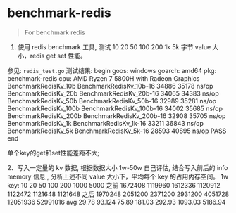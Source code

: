 # benchmark-redis
> For benchmark redis

1. 使用 redis benchmark 工具, 测试 10 20 50 100 200 1k 5k 字节 value 大小，redis get set 性能。

参见: `redis_test.go`
测试结果:
begin
goos: windows
goarch: amd64
pkg: benchmark-redis
cpu: AMD Ryzen 7 5800H with Radeon Graphics         
BenchmarkRedisKv_10b
BenchmarkRedisKv_10b-16     	   34886	     35178 ns/op
BenchmarkRedisKv_20b
BenchmarkRedisKv_20b-16     	   34065	     34383 ns/op
BenchmarkRedisKv_50b
BenchmarkRedisKv_50b-16     	   32989	     35281 ns/op
BenchmarkRedisKv_100b
BenchmarkRedisKv_100b-16    	   34002	     35685 ns/op
BenchmarkRedisKv_200b
BenchmarkRedisKv_200b-16    	   32908	     35705 ns/op
BenchmarkRedisKv_1k
BenchmarkRedisKv_1k-16      	   33211	     36843 ns/op
BenchmarkRedisKv_5k
BenchmarkRedisKv_5k-16      	   28593	     40895 ns/op
PASS
end

单个key的get和set性能差距不大;


2、写入一定量的 kv 数据, 根据数据大小 1w-50w 自己评估, 结合写入前后的 info memory 信息  , 分析上述不同 value 大小下，平均每个 key 的占用内存空间。
1w key:
         10                 20              50              100             200         1000            5000
之前      1672408           1119960         1612336         1120912          1122472     1121648        1121648
之后      1970248           2051200         2371200         2931200          4051728     12051936       52991016
avg      29.78             93.124           75.89           181.03          292.93      1093.03         5186.94
